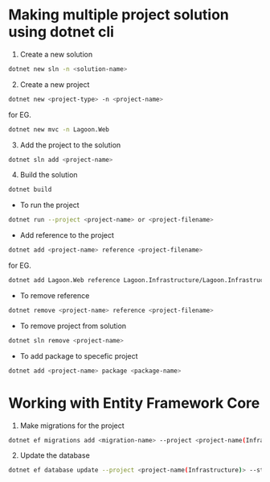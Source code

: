 # Making multiple project solution using dotnet cli

1. Create a new solution

```bash
dotnet new sln -n <solution-name>
```

2. Create a new project

```bash
dotnet new <project-type> -n <project-name>
```

for EG.

```bash
dotnet new mvc -n Lagoon.Web
```

3. Add the project to the solution

```bash
dotnet sln add <project-name>
```

4. Build the solution

```bash
dotnet build
```

- To run the project

```bash
dotnet run --project <project-name> or <project-filename>
```

- Add reference to the project

```bash
dotnet add <project-name> reference <project-filename>
```

for EG.

```bash
dotnet add Lagoon.Web reference Lagoon.Infrastructure/Lagoon.Infrastructure.csproj
```

- To remove reference

```bash
dotnet remove <project-name> reference <project-filename>
```

- To remove project from solution

```bash
dotnet sln remove <project-name>
```

- To add package to specefic project

```bash
dotnet add <project-name> package <package-name>
```

# Working with Entity Framework Core

1. Make migrations for the project

```bash
dotnet ef migrations add <migration-name> --project <project-name(Infrastructure)> --startup-project <project-name(Client)>
```

2. Update the database

```bash
dotnet ef database update --project <project-name(Infrastructure)> --startup-project <project-name(Client)>
```
